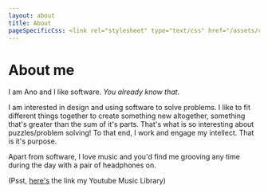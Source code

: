 ```yaml
---
layout: about
title: About
pageSpecificCss: <link rel="stylesheet" type="text/css" href="/assets/css/about.css">
---
```

# About me

I am Ano and I like software. _You already know that_.

<!-- I am passionate about technology in general. That might be a generic thing to say, but it's true. -->

I am interested in design and using software to solve problems. I like to fit different things together to create something new altogether, something that's greater than the sum of it's parts. That's what is so interesting about puzzles/problem solving! To that end, I work and engage my intellect. That is it's purpose.

Apart from software, I love music and you'd find me grooving any time during the day with a pair of headphones on.

(Psst, [here's](https://music.youtube.com/channel/UCEtC6zR8rO8LjYI2ts4s6Aw?si=kg7qaEcbU7Mzzd_c) the link my Youtube Music Library)
